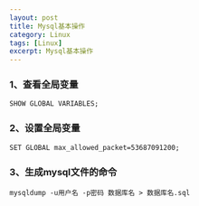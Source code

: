 ```yaml
---
layout: post
title: Mysql基本操作
category: Linux
tags: [Linux]
excerpt: Mysql基本操作
---
```

### 1、查看全局变量   ###

	SHOW GLOBAL VARIABLES;

### 2、设置全局变量 ###

    SET GLOBAL max_allowed_packet=53687091200; 

### 3、生成mysql文件的命令

	mysqldump -u用户名 -p密码 数据库名 > 数据库名.sql